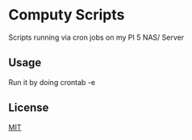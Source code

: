 # Computy Scripts

Scripts running via cron jobs on my PI 5 NAS/ Server

## Usage

Run it by doing crontab -e

## License

[MIT](LICENSE)